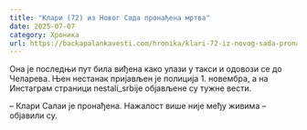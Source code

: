 ```yaml
---
title: "Клари (72) из Новог Сада пронађена мртва"
date: 2025-07-07
category: Хроника
url: https://backapalankavesti.com/hronika/klari-72-iz-novog-sada-pronadjena-mrtva1/
---
```


Она је последњи пут била виђена како улази у такси и одовози се до Челарева. Њен нестанак пријављен је полиција 1. новембра, а на Инстaграм страници nestali_srbije објављене су тужне вести.

– Клари Салаи је пронађена. Нажалост више није међу живима – објавили су.

